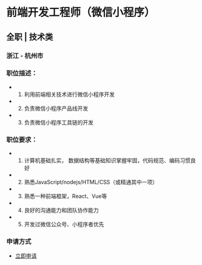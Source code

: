 
# 前端开发工程师（微信小程序）
## 全职  |  技术类
### 浙江 - 杭州市

### 职位描述：
- 1. 利用前端相关技术进行微信小程序开发
- 2. 负责微信小程序产品线开发
- 3. 负责微信小程序工具链的开发

### 职位要求：
- 1. 计算机基础扎实， 数据结构等基础知识掌握牢固，代码规范、编码习惯良好
- 2. 熟悉JavaScript/nodejs/HTML/CSS（或精通其中一项）
- 3. 熟悉一种前端框架，React、Vue等
- 4. 良好的沟通能力和团队协作能力
- 5. 开发过微信公众号、小程序者优先
### 申请方式
- <a href="mailto:hr@tuya.com?subject=求职简历-前端开发工程师（微信小程序）-来自GitHub">立即申请</a>